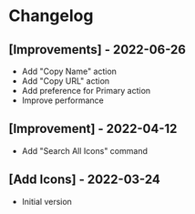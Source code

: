 # Changelog

## [Improvements] - 2022-06-26

- Add "Copy Name" action
- Add "Copy URL" action
- Add preference for Primary action
- Improve performance

## [Improvement] - 2022-04-12

- Add "Search All Icons" command

## [Add Icons] - 2022-03-24

- Initial version
